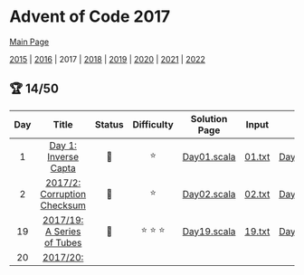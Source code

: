

# Advent of Code 2017

[Main Page](https://adventofcode.com/2017)

[2015](/src/main/scala/advent_of_scala/2015/README.md) | [2016](/src/main/scala/advent_of_scala/2016/README.md) | 2017 | [2018](/src/main/scala/advent_of_scala/2018/README.md) | [2019](/src/main/scala/advent_of_scala/2019/README.md) | [2020](/src/main/scala/advent_of_scala/2020/README.md) | [2021](/src/main/scala/advent_of_scala/2021/README.md) | [2022](/src/main/scala/advent_of_scala/2022/README.md)

## :trophy: 14/50


| Day | Title | Status | Difficulty | Solution Page | Input | Test Page | Answer | Tags | 
| :---: | :------: | :---: | :---: | :---: | :---: | :---: | :---: | :---: |
| 1 | [Day 1: Inverse Capta](https://adventofcode.com/2017/day/1) | :1st_place_medal: | :star:  | [Day01.scala](/src/main/scala/advent_of_scala/2017/Day01.scala) | [01.txt](/src/main/resources/inputs/2017/01.txt) | [Day01Suite.scala](/src/test/scala/advent_of_scala/2017/Day01Suite.scala) | (1089, 1156) | linked-list |
| 2 | [2017/2: Corruption Checksum](https://adventofcode.com/2017/day/2) | :1st_place_medal: | :star:  | [Day02.scala](/src/main/scala/advent_of_scala/2017/Day02.scala) | [02.txt](/src/main/resources/inputs/2017/02.txt) | [Day02Suite.scala](/src/test/scala/advent_of_scala/2017/Day02Suite.scala) | (32020, 236) | array,arithmetic,checksum |
| 19 | [2017/19: A Series of Tubes](https://adventofcode.com/2017/day/19) | :1st_place_medal: | :star: :star: :star:  | [Day19.scala](/src/main/scala/advent_of_scala/2017/Day19.scala) | [19.txt](/src/main/resources/inputs/2017/19.txt) | [Day19Suite.scala](/src/test/scala/advent_of_scala/2017/Day19Suite.scala) | ("LIWQYKMRP", 16764) | graph,traversal,assymmetric-result |
| 20 | [2017/20: <TITLE>](https://adventofcode.com/2017/day/20) | :1st_place_medal: | :star: :star:  | [Day20.scala](/src/main/scala/advent_of_scala/2017/Day20.scala) | [20.txt](/src/main/resources/inputs/2017/20.txt) | [Day20Suite.scala](/src/test/scala/advent_of_scala/2017/Day20Suite.scala) | (300, 502) | sequence,query |
| 21 | [2017/21: Fractal Art](https://adventofcode.com/2017/day/21) | :1st_place_medal: | :star: :star: :star:  | [Day21.scala](/src/main/scala/advent_of_scala/2017/Day21.scala) | [21.txt](/src/main/resources/inputs/2017/21.txt) | [Day21Suite.scala](/src/test/scala/advent_of_scala/2017/Day21Suite.scala) | (133, 2_221_990) | permutations,transpose,revisit |
| 22 | [2017/22: Sporifica Virus](https://adventofcode.com/2017/day/22) | :1st_place_medal: | :star: :star:  | [Day22.scala](/src/main/scala/advent_of_scala/2017/Day22.scala) | [22.txt](/src/main/resources/inputs/2017/22.txt) | [Day22Suite.scala](/src/test/scala/advent_of_scala/2017/Day22Suite.scala) | (5447, 2_511_705) | game-of-life,slow,rotation |
| 23 | [2017/23: <TITLE>](https://adventofcode.com/2017/day/23) | :1st_place_medal: | :star: :star: :star: :star: :star:  | [Day23.scala](/src/main/scala/advent_of_scala/2017/Day23.scala) | [23.txt](/src/main/resources/inputs/2017/23.txt) | [Day23Suite.scala](/src/test/scala/advent_of_scala/2017/Day23Suite.scala) | (6241, 909) | opcode,reverse-engineering |
